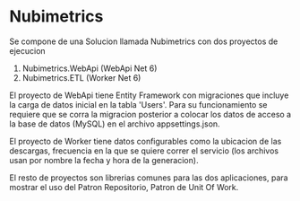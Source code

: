 # Nubimetrics

Se compone de una Solucion llamada Nubimetrics con dos proyectos de ejecucion
1. Nubimetrics.WebApi (WebApi Net 6)
2. Nubimetrics.ETL (Worker Net 6)


El proyecto de WebApi tiene Entity Framework con migraciones que incluye la carga de datos inicial en la tabla 'Users'.
Para su funcionamiento se requiere que se corra la migracion posterior a colocar los datos de acceso a la base de datos (MySQL) en el archivo appsettings.json.

El proyecto de Worker tiene datos configurables como la ubicacion de las descargas, frecuencia en la que se quiere correr el servicio (los archivos usan por nombre la fecha y hora de la generacion).

El resto de proyectos son librerias comunes para las dos aplicaciones, para mostrar el uso del Patron Repositorio, Patron de Unit Of Work.